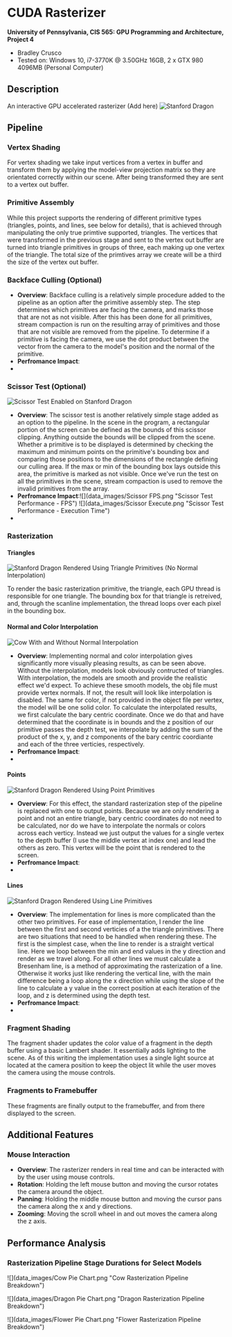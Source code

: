 CUDA Rasterizer
===============

**University of Pennsylvania, CIS 565: GPU Programming and Architecture, Project 4**

* Bradley Crusco
* Tested on: Windows 10, i7-3770K @ 3.50GHz 16GB, 2 x GTX 980 4096MB (Personal Computer)

## Description

An interactive GPU accelerated rasterizer (Add here)
![](renders/dragon.png "Stanford Dragon")

## Pipeline

### Vertex Shading

For vertex shading we take input vertices from a vertex in buffer and transform them by applying the model-view projection matrix so they are orientated correctly within our scene. After being transformed they are sent to a vertex out buffer.

### Primitive Assembly

While this project supports the rendering of different primitive types (triangles, points, and lines, see below for details), that is achieved through manipulating the only true primtive supported, triangles. The vertices that were transformed in the previous stage and sent to the vertex out buffer are turned into triangle primitives in groups of three, each making up one vertex of the triangle. The total size of the primtives array we create will be a third the size of the vertex out buffer.

### Backface Culling (Optional)

* **Overview**: Backface culling is a relatively simple procedure added to the pipeline as an option after the primitive assembly step. The step determines which primitives are facing the camera, and marks those that are not as not visible. After this has been done for all primitives, stream compaction is run on the resulting array of primitives and those that are not visible are removed from the pipeline. To determine if a primitive is facing the camera, we use the dot product between the vector from the camera to the model's position and the normal of the primitive.
* **Perfromance Impact**:
* 

### Scissor Test (Optional)
![](renders/dragon_scissor.png "Scissor Test Enabled on Stanford Dragon")

* **Overview**: The scissor test is another relatively simple stage added as an option to the pipeline. In the scene in the program, a rectangular portion of the screen can be defined as the bounds of this scissor clipping. Anything outside the bounds will be clipped from the scene. Whether a primitive is to be displayed is determined by checking the maximum and minimum points on the primitive's bounding box and comparing those positions to the dimensions of the rectangle defining our culling area. If the max or min of the bounding box lays outside this area, the primitive is marked as not visible. Once we've run the test on all the primitives in the scene, stream compaction is used to remove the invalid primitives from the array.
* **Perfromance Impact**:![](data_images/Scissor FPS.png "Scissor Test Performance - FPS") ![](data_images/Scissor Execute.png "Scissor Test Performance - Execution Time")
* 

### Rasterization

#### Triangles
![](renders/dragon_tri.png "Stanford Dragon Rendered Using Triangle Primitives (No Normal Interpolation)")

To render the basic rasterization primitive, the triangle, each GPU thread is responsible for one triangle. The bounding box for that triangle is retreived, and, through the scanline implementation, the thread loops over each pixel in the bounding box.

#### Normal and Color Interpolation
![](renders/cow_interp_comp.png "Cow With and Without Normal Interpolation")

* **Overview**: Implementing normal and color interpolation gives significantly more visually pleasing results, as can be seen above. Without the interpolation, models look obviously contructed of triangles. With interpolation, the models are smooth and provide the realistic effect we'd expect. To achieve these smooth models, the obj file must provide vertex normals. If not, the result will look like interpolation is disabled. The same for color, if not provided in the object file per vertex, the model will be one solid color. To calculate the interpolated results, we first calculate the bary centric coordinate. Once we do that and have determined that the coordinate is in bounds and the z position of our primitive passes the depth test, we interpolate by adding the sum of the product of the x, y, and z components of the bary centric coordiante and each of the three verticies, respectively.
* **Perfromance Impact**:
* 

#### Points
![](renders/dragon_points.png "Stanford Dragon Rendered Using Point Primitives")

* **Overview**: For this effect, the standard rasterization step of the pipeline is replaced with one to output points. Because we are only rendering a point and not an entire triangle, bary centric coordinates do not need to be calculated, nor do we have to interpolate the normals or colors across each verticy. Instead we just output the values for a single vertex to the depth buffer (I use the middle vertex at index one) and lead the others as zero. This vertex will be the point that is rendered to the screen.
* **Perfromance Impact**:
* 

#### Lines
![](renders/dragon_lines.png "Stanford Dragon Rendered Using Line Primitives")

* **Overview**: The implementation for lines is more complicated than the other two primitives. For ease of implementation, I render the line between the first and second verticies of a the triangle primitives. There are two situations that need to be handled when rendering these. The first is the simplest case, when the line to render is a straight vertical line. Here we loop between the min and end values in the y direction and render as we travel along. For all other lines we must calculate a Bresenham line, is a method of approximating the rasterization of a line. Otherwise it works just like rendering the vertical line, with the main difference being a loop along the x direction while using the slope of the line to calculate a y value in the correct position at each iteration of the loop, and z is determined using the depth test.
* **Perfromance Impact**:
* 

### Fragment Shading

The fragment shader updates the color value of a fragment in the depth buffer using a basic Lambert shader. It essentially adds lighting to the scene. As of this writing the implementation uses a single light source at located at the camera position to keep the object lit while the user moves the camera using the mouse controls.

### Fragments to Framebuffer
These fragments are finally output to the framebuffer, and from there displayed to the screen.

## Additional Features

### Mouse Interaction

* **Overview**: The rasterizer renders in real time and can be interacted with by the user using mouse controls.
* **Rotation**: Holding the left mouse button and moving the cursor rotates the camera around the object.
* **Panning**: Holding the middle mouse button and moving the cursor pans the camera along the x and y directions.
* **Zooming**: Moving the scroll wheel in and out moves the camera along the z axis.

## Performance Analysis

### Rasterization Pipeline Stage Durations for Select Models

![](data_images/Cow Pie Chart.png "Cow Rasterization Pipeline Breakdown")

![](data_images/Dragon Pie Chart.png "Dragon Rasterization Pipeline Breakdown")

![](data_images/Flower Pie Chart.png "Flower Rasterization Pipeline Breakdown")
